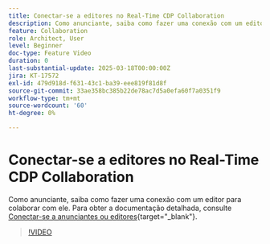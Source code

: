 ```yaml
---
title: Conectar-se a editores no Real-Time CDP Collaboration
description: Como anunciante, saiba como fazer uma conexão com um editor para colaborar com ele.
feature: Collaboration
role: Architect, User
level: Beginner
doc-type: Feature Video
duration: 0
last-substantial-update: 2025-03-18T00:00:00Z
jira: KT-17572
exl-id: 479d918d-f631-43c1-ba39-eee819f81d8f
source-git-commit: 33ae358bc385b22de78ac7d5a0efa60f7a0351f9
workflow-type: tm+mt
source-wordcount: '60'
ht-degree: 0%

---
```


# Conectar-se a editores no Real-Time CDP Collaboration

Como anunciante, saiba como fazer uma conexão com um editor para colaborar com ele. Para obter a documentação detalhada, consulte [Conectar-se a anunciantes ou editores](https://experienceleague.adobe.com/en/docs/real-time-cdp-collaboration/using/connect/establishing-connections){target="_blank"}.

>[!VIDEO](https://video.tv.adobe.com/v/3452218/?learn=on&enablevpops)
